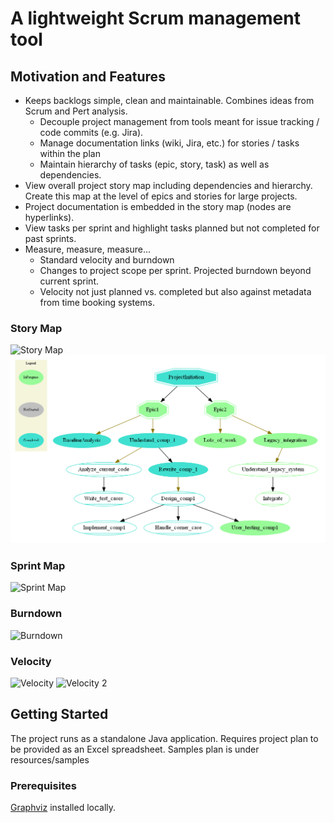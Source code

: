 # A lightweight Scrum management tool

## Motivation and Features
* Keeps backlogs simple, clean and maintainable. Combines ideas from Scrum and Pert analysis.
    * Decouple project management from tools meant for issue tracking / code commits (e.g. Jira).
    * Manage documentation links (wiki, Jira, etc.) for stories / tasks within the plan
    * Maintain hierarchy of tasks (epic, story, task) as well as dependencies.
* View overall project story map including dependencies and hierarchy. Create this map at the level of epics and stories for large projects.
* Project documentation is embedded in the story map (nodes are hyperlinks).
* View tasks per sprint and highlight tasks planned but not completed for past sprints.
* Measure, measure, measure...
    * Standard velocity and burndown
    * Changes to project scope per sprint. Projected burndown beyond current sprint.
    * Velocity not just planned vs. completed but also against metadata from time booking systems.

### Story Map
![Story Map](https://github.com/shashankkv/project-planner/tree/master/src/main/resources/samples/ProjectGraph.png)
![](src/main/resources/samples/ProjectGraph.png?raw=true)
### Sprint Map
![Sprint Map](https://github.com/shashankkv/project-planner/tree/master/src/main/resources/samples/ProjectGraph_Sprint2.png)
### Burndown
![Burndown](https://github.com/shashankkv/project-planner/tree/master/src/main/resources/samples/Burndown.png)
### Velocity
![Velocity](https://github.com/shashankkv/project-planner/tree/master/src/main/resources/samples/Velocity.png)
![Velocity 2](https://github.com/shashankkv/project-planner/tree/master/src/main/resources/samples/Velocity_detailed.png)

## Getting Started

The project runs as a standalone Java application. Requires project plan to be provided as an Excel spreadsheet.
Samples plan is under resources/samples

### Prerequisites

[Graphviz](https://www.graphviz.org) installed locally.

